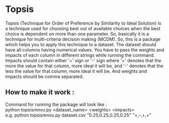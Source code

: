 # Topsis
Topsis (Technique for Order of Preference by Similarity to Ideal Solution) is a technique used for choosing best out of available choices when the best choice is dependent on more than one parameter. So, basically it is a technique for multi-criteria decision making (MCDM).
So, this is a package which helps you to apply this technique to a dataset. The dataset should have all columns having numerical values. You have to pass the weights and impacts of each column in different strings while running the command. Impacts should contain either '+' sign or '-' sign where '+' denotes that the more the value for that column, more ideal it will be, and '-' denotes that the less the value for that column, more ideal it will be. And weights and impacts should be comma separated.

## How to make it work : 
Command for running the package will look like :</br>
python topsismnvu.py <dataset_name> \<weights> \<impacts>
</br>e.g. python topsismnvu.py dataset.csv "0.25,0.25,0.25,0.25" "+,-,+,+"

